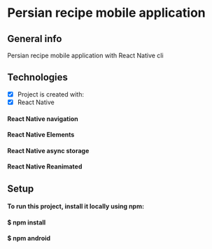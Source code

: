 # Persian recipe mobile application
## General info
Persian recipe mobile application with React Native cli
## Technologies
- [x] Project is created with:
- [x] React Native
#### React Native navigation
#### React Native Elements
#### React Native async storage
#### React Native Reanimated
## Setup
#### To run this project, install it locally using npm:
#### $ npm install
#### $ npm android
